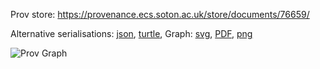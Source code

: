 
Prov store: https://provenance.ecs.soton.ac.uk/store/documents/76659/
	
Alternative serialisations: [json](https://provenance.ecs.soton.ac.uk/store/documents/76659.json), [turtle](https://provenance.ecs.soton.ac.uk/store/documents/76659.ttl), 
Graph: [svg](https://provenance.ecs.soton.ac.uk/store/documents/76659.svg), [PDF](https://provenance.ecs.soton.ac.uk/store/documents/76659.pdf), [png](https://provenance.ecs.soton.ac.uk/store/documents/76659.png)

![Prov Graph](https://provenance.ecs.soton.ac.uk/store/documents/76659.png)

		